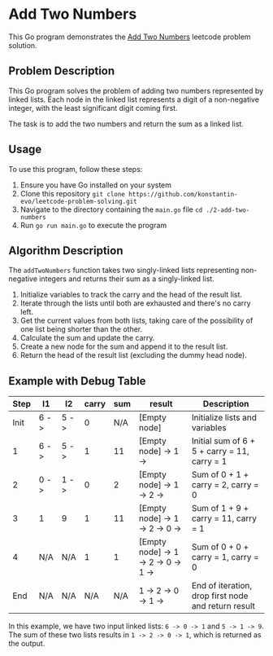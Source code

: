 # Add Two Numbers

This Go program demonstrates the [Add Two Numbers](https://leetcode.com/problems/add-two-numbers/) leetcode problem
solution.

## Problem Description

This Go program solves the problem of adding two numbers represented by linked lists. Each node in the linked list
represents a digit of a non-negative integer, with the least significant digit coming first.

The task is to add the two numbers and return the sum as a linked list.

## Usage

To use this program, follow these steps:

1. Ensure you have Go installed on your system
2. Clone this repository `git clone https://github.com/konstantin-evo/leetcode-problem-solving.git`
3. Navigate to the directory containing the `main.go` file `cd ./2-add-two-numbers`
4. Run `go run main.go` to execute the program

## Algorithm Description

The `addTwoNumbers` function takes two singly-linked lists representing non-negative integers and returns their sum as a
singly-linked list.

1. Initialize variables to track the carry and the head of the result list.
2. Iterate through the lists until both are exhausted and there's no carry left.
3. Get the current values from both lists, taking care of the possibility of one list being shorter than the other.
4. Calculate the sum and update the carry.
5. Create a new node for the sum and append it to the result list.
6. Return the head of the result list (excluding the dummy head node).

## Example with Debug Table

| Step | l1   | l2   | carry | sum | result                              | Description                                         |
|------|------|------|-------|-----|-------------------------------------|-----------------------------------------------------|
| Init | 6 -> | 5 -> | 0     | N/A | [Empty node]                        | Initialize lists and variables                      |
| 1    | 6 -> | 5 -> | 1     | 11  | [Empty node] -> 1 ->                | Initial sum of 6 + 5 + carry = 11, carry = 1        |
| 2    | 0 -> | 1 -> | 0     | 2   | [Empty node] -> 1 -> 2 ->           | Sum of 0 + 1 + carry = 2, carry = 0                 |
| 3    | 1    | 9    | 1     | 11  | [Empty node] -> 1 -> 2 -> 0 ->      | Sum of 1 + 9 + carry = 11, carry = 1                |
| 4    | N/A  | N/A  | 1     | 1   | [Empty node] -> 1 -> 2 -> 0 -> 1 -> | Sum of 0 + 0 + carry = 1, carry = 0                 |
| End  | N/A  | N/A  | N/A   | N/A | 1 -> 2 -> 0 -> 1 ->                 | End of iteration, drop first node and return result |

In this example, we have two input linked lists: `6 -> 0 -> 1` and `5 -> 1 -> 9`. The sum of these two lists results
in `1 -> 2 -> 0 -> 1`, which is returned as the output.
